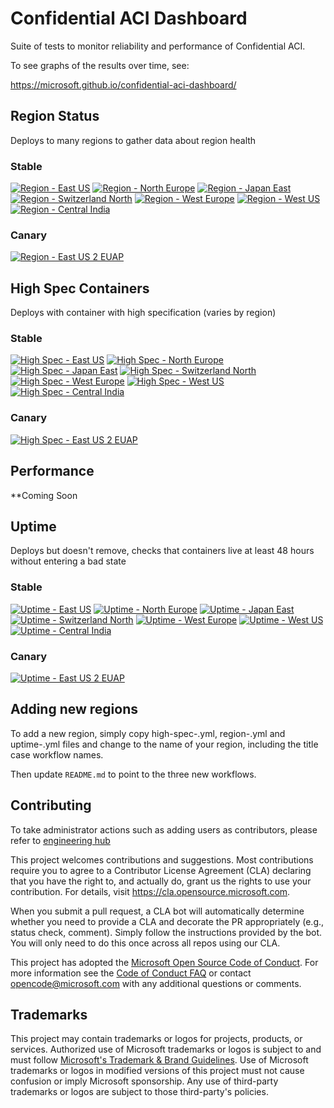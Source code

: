 # Confidential ACI Dashboard

Suite of tests to monitor reliability and performance of Confidential ACI.

To see graphs of the results over time, see:

https://microsoft.github.io/confidential-aci-dashboard/

## Region Status

Deploys to many regions to gather data about region health

### Stable

[![Region - East US](https://github.com/microsoft/confidential-aci-dashboard/actions/workflows/region-eastus.yml/badge.svg?branch=main)](https://github.com/microsoft/confidential-aci-dashboard/actions/workflows/region-eastus.yml)
[![Region - North Europe](https://github.com/microsoft/confidential-aci-dashboard/actions/workflows/region-northeurope.yml/badge.svg?branch=main)](https://github.com/microsoft/confidential-aci-dashboard/actions/workflows/region-northeurope.yml)
[![Region - Japan East](https://github.com/microsoft/confidential-aci-dashboard/actions/workflows/region-japaneast.yml/badge.svg?branch=main)](https://github.com/microsoft/confidential-aci-dashboard/actions/workflows/region-japaneast.yml)
[![Region - Switzerland North](https://github.com/microsoft/confidential-aci-dashboard/actions/workflows/region-switzerlandnorth.yml/badge.svg?branch=main)](https://github.com/microsoft/confidential-aci-dashboard/actions/workflows/region-switzerlandnorth.yml)
[![Region - West Europe](https://github.com/microsoft/confidential-aci-dashboard/actions/workflows/region-westeurope.yml/badge.svg?branch=main)](https://github.com/microsoft/confidential-aci-dashboard/actions/workflows/region-westeurope.yml)
[![Region - West US](https://github.com/microsoft/confidential-aci-dashboard/actions/workflows/region-westus.yml/badge.svg?branch=main)](https://github.com/microsoft/confidential-aci-dashboard/actions/workflows/region-westus.yml)
[![Region - Central India](https://github.com/microsoft/confidential-aci-dashboard/actions/workflows/region-centralindia.yml/badge.svg?branch=main)](https://github.com/microsoft/confidential-aci-dashboard/actions/workflows/region-centralindia.yml)

### Canary
[![Region - East US 2 EUAP](https://github.com/microsoft/confidential-aci-dashboard/actions/workflows/region-eastus2euap.yml/badge.svg?branch=main)](https://github.com/microsoft/confidential-aci-dashboard/actions/workflows/region-eastus2euap.yml)

## High Spec Containers

Deploys with container with high specification (varies by region)

### Stable

[![High Spec - East US](https://github.com/microsoft/confidential-aci-dashboard/actions/workflows/high-spec-eastus.yml/badge.svg?branch=main)](https://github.com/microsoft/confidential-aci-dashboard/actions/workflows/high-spec-eastus.yml)
[![High Spec - North Europe](https://github.com/microsoft/confidential-aci-dashboard/actions/workflows/high-spec-northeurope.yml/badge.svg?branch=main)](https://github.com/microsoft/confidential-aci-dashboard/actions/workflows/high-spec-northeurope.yml)
[![High Spec - Japan East](https://github.com/microsoft/confidential-aci-dashboard/actions/workflows/high-spec-japaneast.yml/badge.svg?branch=main)](https://github.com/microsoft/confidential-aci-dashboard/actions/workflows/high-spec-japaneast.yml)
[![High Spec - Switzerland North](https://github.com/microsoft/confidential-aci-dashboard/actions/workflows/high-spec-switzerlandnorth.yml/badge.svg?branch=main)](https://github.com/microsoft/confidential-aci-dashboard/actions/workflows/high-spec-switzerlandnorth.yml)
[![High Spec - West Europe](https://github.com/microsoft/confidential-aci-dashboard/actions/workflows/high-spec-westeurope.yml/badge.svg?branch=main)](https://github.com/microsoft/confidential-aci-dashboard/actions/workflows/high-spec-westeurope.yml)
[![High Spec - West US](https://github.com/microsoft/confidential-aci-dashboard/actions/workflows/high-spec-westus.yml/badge.svg?branch=main)](https://github.com/microsoft/confidential-aci-dashboard/actions/workflows/high-spec-westus.yml)
[![High Spec - Central India](https://github.com/microsoft/confidential-aci-dashboard/actions/workflows/high-spec-centralindia.yml/badge.svg?branch=main)](https://github.com/microsoft/confidential-aci-dashboard/actions/workflows/high-spec-centralindia.yml)

### Canary

[![High Spec - East US 2 EUAP](https://github.com/microsoft/confidential-aci-dashboard/actions/workflows/high-spec-eastus2euap.yml/badge.svg?branch=main)](https://github.com/microsoft/confidential-aci-dashboard/actions/workflows/high-spec-eastus2euap.yml)

## Performance

**Coming Soon

## Uptime

Deploys but doesn't remove, checks that containers live at least 48 hours without entering a bad state

### Stable

[![Uptime - East US](https://github.com/microsoft/confidential-aci-dashboard/actions/workflows/uptime-eastus.yml/badge.svg?branch=main)](https://github.com/microsoft/confidential-aci-dashboard/actions/workflows/uptime-eastus.yml)
[![Uptime - North Europe](https://github.com/microsoft/confidential-aci-dashboard/actions/workflows/uptime-northeurope.yml/badge.svg?branch=main)](https://github.com/microsoft/confidential-aci-dashboard/actions/workflows/uptime-northeurope.yml)
[![Uptime - Japan East](https://github.com/microsoft/confidential-aci-dashboard/actions/workflows/uptime-japaneast.yml/badge.svg?branch=main)](https://github.com/microsoft/confidential-aci-dashboard/actions/workflows/uptime-japaneast.yml)
[![Uptime - Switzerland North](https://github.com/microsoft/confidential-aci-dashboard/actions/workflows/uptime-switzerlandnorth.yml/badge.svg?branch=main)](https://github.com/microsoft/confidential-aci-dashboard/actions/workflows/uptime-switzerlandnorth.yml)
[![Uptime - West Europe](https://github.com/microsoft/confidential-aci-dashboard/actions/workflows/uptime-westeurope.yml/badge.svg?branch=main)](https://github.com/microsoft/confidential-aci-dashboard/actions/workflows/uptime-westeurope.yml)
[![Uptime - West US](https://github.com/microsoft/confidential-aci-dashboard/actions/workflows/uptime-westus.yml/badge.svg?branch=main)](https://github.com/microsoft/confidential-aci-dashboard/actions/workflows/uptime-westus.yml)
[![Uptime - Central India](https://github.com/microsoft/confidential-aci-dashboard/actions/workflows/uptime-centralindia.yml/badge.svg?branch=main)](https://github.com/microsoft/confidential-aci-dashboard/actions/workflows/uptime-centralindia.yml)

### Canary

[![Uptime - East US 2 EUAP](https://github.com/microsoft/confidential-aci-dashboard/actions/workflows/uptime-eastus2euap.yml/badge.svg?branch=main)](https://github.com/microsoft/confidential-aci-dashboard/actions/workflows/uptime-eastus2euap.yml)

## Adding new regions

To add a new region, simply copy high-spec-<anyregion>.yml, region-<anyregion>.yml and uptime-<anyregion>.yml files and change <anyregion> to the name of your region, including the title case workflow names.

Then update `README.md` to point to the three new workflows.

## Contributing

To take administrator actions such as adding users as contributors, please refer to [engineering hub](https://eng.ms/docs/initiatives/open-source-at-microsoft/github/opensource/repos/jit)

This project welcomes contributions and suggestions.  Most contributions require you to agree to a
Contributor License Agreement (CLA) declaring that you have the right to, and actually do, grant us
the rights to use your contribution. For details, visit https://cla.opensource.microsoft.com.

When you submit a pull request, a CLA bot will automatically determine whether you need to provide
a CLA and decorate the PR appropriately (e.g., status check, comment). Simply follow the instructions
provided by the bot. You will only need to do this once across all repos using our CLA.

This project has adopted the [Microsoft Open Source Code of Conduct](https://opensource.microsoft.com/codeofconduct/).
For more information see the [Code of Conduct FAQ](https://opensource.microsoft.com/codeofconduct/faq/) or
contact [opencode@microsoft.com](mailto:opencode@microsoft.com) with any additional questions or comments.

## Trademarks

This project may contain trademarks or logos for projects, products, or services. Authorized use of Microsoft
trademarks or logos is subject to and must follow
[Microsoft's Trademark & Brand Guidelines](https://www.microsoft.com/en-us/legal/intellectualproperty/trademarks/usage/general).
Use of Microsoft trademarks or logos in modified versions of this project must not cause confusion or imply Microsoft sponsorship.
Any use of third-party trademarks or logos are subject to those third-party's policies.
